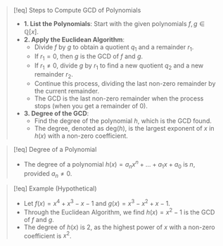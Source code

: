>[!eq] Steps to Compute GCD of Polynomials
>- **1. List the Polynomials**: Start with the given polynomials $f, g \in \mathbb{Q}[x]$.
>- **2. Apply the Euclidean Algorithm**:
>	- Divide $f$ by $g$ to obtain a quotient $q_1$ and a remainder $r_1$.
>	- If $r_1 = 0$, then $g$ is the GCD of $f$ and $g$.
>	- If $r_1 \neq 0$, divide $g$ by $r_1$ to find a new quotient $q_2$ and a new remainder $r_2$.
>	- Continue this process, dividing the last non-zero remainder by the current remainder.
>	- The GCD is the last non-zero remainder when the process stops (when you get a remainder of 0).
>- **3. Degree of the GCD**:
>	- Find the degree of the polynomial $h$, which is the GCD found.
>	- The degree, denoted as $\text{deg}(h)$, is the largest exponent of $x$ in $h(x)$ with a non-zero coefficient.

>[!eq] Degree of a Polynomial
>- The degree of a polynomial $h(x) = a_nx^n + \ldots + a_1x + a_0$ is $n$, provided $a_n \neq 0$.

>[!eq] Example (Hypothetical)
>- Let $f(x) = x^4 + x^3 - x - 1$ and $g(x) = x^3 - x^2 + x - 1$.
>- Through the Euclidean Algorithm, we find $h(x) = x^2 - 1$ is the GCD of $f$ and $g$.
>- The degree of $h(x)$ is 2, as the highest power of $x$ with a non-zero coefficient is $x^2$.
